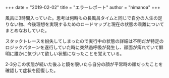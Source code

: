 +++
date = "2019-02-02"
title = "エラーレポート"
author = "himanoa"
+++

風呂に3時間入っていた。思考は何時もの長風呂タイムと同じで自分の人生の足りない物、今後理想を実現するためのロードマップと現在の状態の乖離についてまとめなおしていた。

スタックトレースを紛失してしまったので実行中の状態の詳細は不明だが特定のロジックパターンを遂行していた時に突然過呼吸が発生し、顔面が痺れていて鮮明に誰かに気づいて欲しい状態になったことを覚えている。

2-3分この状態が続いた後ふと鏡を覗いたら自分の顔が平常時の顔だったことを確認して症状を回復した。
